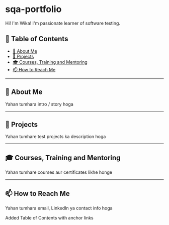 # sqa-portfolio
Hi! I'm Wika! I'm passionate learner of software testing.
## 🔗 Table of Contents
- [📜 About Me](#about-me)
- [📁 Projects](#projects)
- [🎓 Courses, Training and Mentoring](#courses-training-and-mentoring)
- [📫 How to Reach Me](#how-to-reach-me)












---

## 📜 About Me
Yahan tumhara intro / story hoga

---

## 📁 Projects
Yahan tumhare test projects ka description hoga

---

## 🎓 Courses, Training and Mentoring
Yahan tumhare courses aur certificates likhe honge

---

## 📫 How to Reach Me
Yahan tumhara email, LinkedIn ya contact info hoga







Added Table of Contents with anchor links
